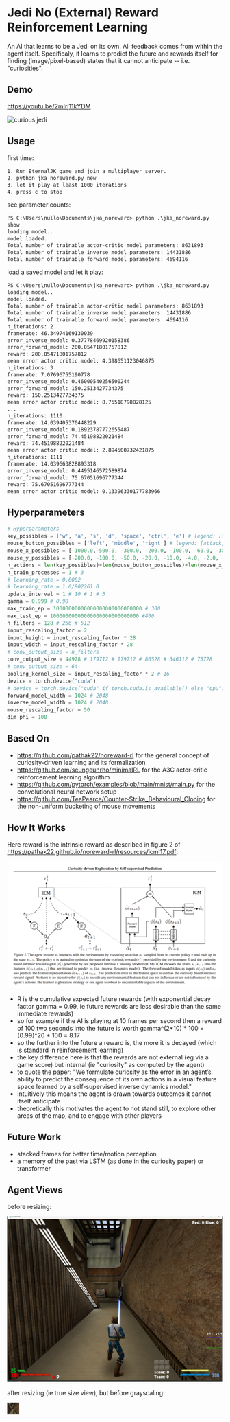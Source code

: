 # Jedi No (External) Reward Reinforcement Learning

An AI that learns to be a Jedi on its own. All feedback comes from within the agent itself. Specificaly, it learns to predict the future and rewards itself for finding (image/pixel-based) states that it cannot anticipate -- i.e. "curiosities". 

## Demo

https://youtu.be/2mIrj11kYDM

![curious jedi](https://github.com/nullonesix/jedi_noreward_rl/blob/main/noreward_demo_thumbnail.png?raw=true)

## Usage

first time:
```
1. Run EternalJK game and join a multiplayer server.
2. python jka_noreward.py new
3. let it play at least 1000 iterations
4. press c to stop
```
see parameter counts:
```
PS C:\Users\nullo\Documents\jka_noreward> python .\jka_noreward.py show
loading model..
model loaded.
Total number of trainable actor-critic model parameters: 8631893
Total number of trainable inverse model parameters: 14431886
Total number of trainable forward model parameters: 4694116
```
load a saved model and let it play:
```
PS C:\Users\nullo\Documents\jka_noreward> python .\jka_noreward.py
loading model..
model loaded.
Total number of trainable actor-critic model parameters: 8631893
Total number of trainable inverse model parameters: 14431886
Total number of trainable forward model parameters: 4694116
n_iterations: 2
framerate: 46.34974169130039
error_inverse_model: 0.37778469920158386
error_forward_model: 200.05471801757812
reward: 200.05471801757812
mean error actor critic model: 4.398651123046875
n_iterations: 3
framerate: 7.07696755190778
error_inverse_model: 0.46000540256500244
error_forward_model: 150.2513427734375
reward: 150.2513427734375
mean error actor critic model: 8.75518798828125
...
n_iterations: 1110
framerate: 14.039405370448229
error_inverse_model: 0.18923787772655487
error_forward_model: 74.45198822021484
reward: 74.45198822021484
mean error actor critic model: 2.894500732421875
n_iterations: 1111
framerate: 14.039663828893318
error_inverse_model: 0.4495146572589874
error_forward_model: 75.67051696777344
reward: 75.67051696777344
mean error actor critic model: 0.13396330177783966
```
## Hyperparameters

```py
# Hyperparameters
key_possibles = ['w', 'a', 's', 'd', 'space', 'ctrl', 'e'] # legend: [forward, left, back, right, style, alt attack, center view]
mouse_button_possibles = ['left', 'middle', 'right'] # legend: [attack, crouch, jump]
mouse_x_possibles = [-1000.0,-500.0, -300.0, -200.0, -100.0, -60.0, -30.0, -20.0, -10.0, -4.0, -2.0, -0.0, 2.0, 4.0, 10.0, 20.0, 30.0, 60.0, 100.0, 200.0, 300.0, 500.0,1000.0]
mouse_y_possibles = [-200.0, -100.0, -50.0, -20.0, -10.0, -4.0, -2.0, -0.0, 2.0, 4.0, 10.0, 20.0, 50.0, 100.0, 200.0]
n_actions = len(key_possibles)+len(mouse_button_possibles)+len(mouse_x_possibles)+len(mouse_y_possibles)
n_train_processes = 1 # 3
# learning_rate = 0.0002
# learning_rate = 1.0/802261.0
update_interval = 1 # 10 # 1 # 5
gamma = 0.999 # 0.98
max_train_ep = 10000000000000000000000000000 # 300
max_test_ep = 10000000000000000000000000000 #400
n_filters = 128 # 256 # 512
input_rescaling_factor = 2
input_height = input_rescaling_factor * 28
input_width = input_rescaling_factor * 28
# conv_output_size = n_filters
conv_output_size = 44928 # 179712 # 179712 # 86528 # 346112 # 73728
# conv_output_size = 64
pooling_kernel_size = input_rescaling_factor * 2 # 16
device = torch.device("cuda")
# device = torch.device("cuda" if torch.cuda.is_available() else "cpu")
forward_model_width = 1024 # 2048
inverse_model_width = 1024 # 2048
mouse_rescaling_factor = 50
dim_phi = 100
```

## Based On

- https://github.com/pathak22/noreward-rl for the general concept of curiosity-driven learning and its formalization
- https://github.com/seungeunrho/minimalRL for the A3C actor-critic reinforcement learning algorithm
- https://github.com/pytorch/examples/blob/main/mnist/main.py for the convolutional neural network setup
- https://github.com/TeaPearce/Counter-Strike_Behavioural_Cloning for the non-uniform bucketing of mouse movements

## How It Works

Here reward is the intrinsic reward as described in figure 2 of https://pathak22.github.io/noreward-rl/resources/icml17.pdf:

![intrinsic agency](https://raw.githubusercontent.com/nullonesix/jedi_noreward_rl/main/noreward.png)

- R is the cumulative expected future rewards (with exponential decay factor gamma = 0.99, ie future rewards are less desirable than the same immediate rewards)
- so for example if the AI is playing at 10 frames per second then a reward of 100 two seconds into the future is worth gamma^(2*10) * 100 = (0.99)^20 * 100 = 8.17
- so the further into the future a reward is, the more it is decayed (which is standard in reinforcement learning)
- the key difference here is that the rewards are not external (eg via a game score) but internal (ie "curiosity" as computed by the agent)
- to quote the paper: "We formulate curiosity as the error in an agent’s ability to predict the consequence of its own actions in a visual feature space learned by a self-supervised inverse dynamics model."
- intuitively this means the agent is drawn towards outcomes it cannot itself anticipate
- theoretically this motivates the agent to not stand still, to explore other areas of the map, and to engage with other players 

## Future Work

- stacked frames for better time/motion perception
- a memory of the past via LSTM (as done in the curiosity paper) or transformer

## Agent Views

before resizing:

![full view](https://raw.githubusercontent.com/nullonesix/jedi_noreward_rl/main/full_res_view.png)

after resizing (ie true size view), but before grayscaling:

![true size view](https://raw.githubusercontent.com/nullonesix/jedi_noreward_rl/main/agent_view.png)


